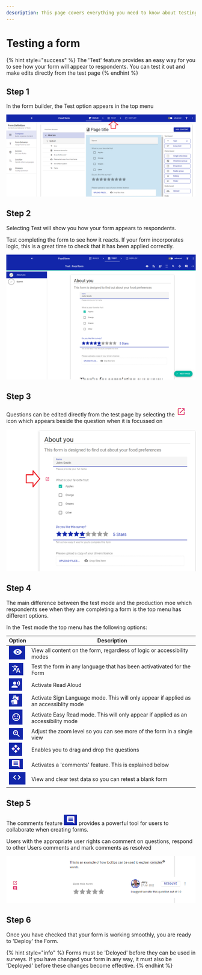 ```yaml
---
description: This page covers everything you need to know about testing a form
---
```


# Testing a form

{% hint style="success" %}
The 'Test' feature provides an easy way for you to see how your form will appear to respondents. You can test it out and make edits directly from the test page
{% endhint %}

## Step 1

In the form builder, the Test option appears in the top menu

![](<../../.gitbook/assets/image (315).png>)

## Step 2

Selecting Test will show you how your form appears to respondents.

Test completing the form to see how it reacts. If your form incorporates logic, this is a great time to check that it has been applied correctly.

![](<../../.gitbook/assets/image (301).png>)

## Step 3

Questions can be edited directly from the test page by selecting the ![](<../../.gitbook/assets/image (331) (1).png>)icon which appears beside the question when it is focussed on

![](<../../.gitbook/assets/image (329) (1).png>)

## Step 4

The main difference between the test mode and the production moe which respondents see when they are completing a form is the top menu has different options.

In the Test mode the top menu has the following options:

| Option                                                   | Description                                                                           |
| -------------------------------------------------------- | ------------------------------------------------------------------------------------- |
| ![](<../../.gitbook/assets/image (7).png>)               | View all content on the form, regardless of logic or accessibility modes              |
| ![](<../../.gitbook/assets/image (1).png>)               | Test the form in any language that has been activativated for the Form                |
| ![](<../../.gitbook/assets/image (296) (1) (1).png>)     | Activate Read Aloud                                                                   |
| ![](<../../.gitbook/assets/image (2) (2).png>)           | Activate Sign Language mode. This will only appear if applied as an accessiblity mode |
| ![](<../../.gitbook/assets/image (302).png>)             | Activate Easy Read mode. This will only appear if applied as an accessibility mode    |
| ![](<../../.gitbook/assets/image (308).png>)             | Adjust the zoom level so you can see more of the form in a single view                |
| ![](<../../.gitbook/assets/image (306) (1).png>)         | Enables you to drag and drop the questions                                            |
| ![](<../../.gitbook/assets/image (327) (1) (1) (1).png>) | Activates a 'comments' feature. This is explained below                               |
| ![](<../../.gitbook/assets/image (12).png>)              | View and clear test data so you can retest a blank form                               |

## Step 5

The comments feature ![](<../../.gitbook/assets/image (325) (1) (1) (1).png>) provides a powerful tool for users to collaborate when creating forms.

Users with the appropriate user rights can comment on questions, respond to other Users comments and mark comments as resolved

![](<../../.gitbook/assets/image (313) (1).png>)

## Step 6

Once you have checked that your form is working smoothly, you are ready to 'Deploy' the Form.

{% hint style="info" %}
Forms must be 'Deloyed' before they can be used in surveys. If you have changed your form in any way, it must also be 'Deployed' before these changes become effective.
{% endhint %}
